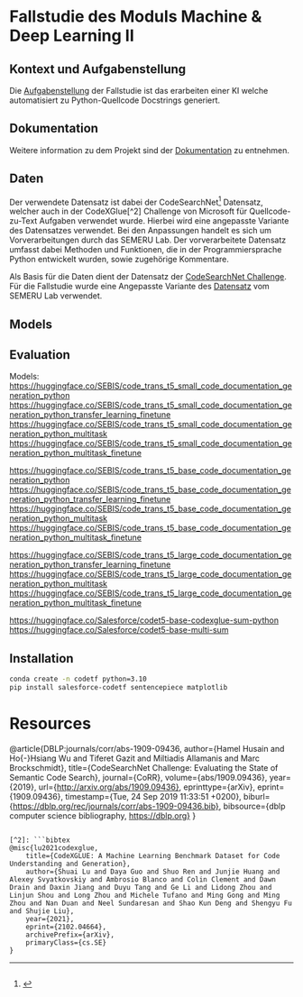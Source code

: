 # Fallstudie des Moduls Machine & Deep Learning II

## Kontext und Aufgabenstellung

Die [Aufgabenstellung](./docs/task.md) der Fallstudie ist das erarbeiten einer KI welche automatisiert zu Python-Quellcode Docstrings generiert.

## Dokumentation

Weitere information zu dem Projekt sind der [Dokumentation](./docs/README.md) zu entnehmen.

## Daten 

Der verwendete Datensatz ist dabei der CodeSearchNet[^1] Datensatz, welcher auch in der CodeXGlue[^2] Challenge von Microsoft für Quellcode-zu-Text Aufgaben verwendet wurde. Hierbei wird eine angepasste Variante des Datensatzes verwendet. Bei den Anpassungen handelt es sich um Vorverarbeitungen durch das SEMERU Lab. Der vorverarbeitete Datensatz umfasst dabei Methoden und Funktionen, die in der Programmiersprache Python entwickelt wurden, sowie zugehörige Kommentare.


Als Basis für die Daten dient der Datensatz der [CodeSearchNet Challenge](https://arxiv.org/pdf/1909.09436.pdf). Für die Fallstudie wurde eine Angepasste Variante des [Datensatz](https://huggingface.co/datasets/semeru/code-text-python) vom SEMERU Lab verwendet.

## Models



## Evaluation

Models:
https://huggingface.co/SEBIS/code_trans_t5_small_code_documentation_generation_python
https://huggingface.co/SEBIS/code_trans_t5_small_code_documentation_generation_python_transfer_learning_finetune
https://huggingface.co/SEBIS/code_trans_t5_small_code_documentation_generation_python_multitask
https://huggingface.co/SEBIS/code_trans_t5_small_code_documentation_generation_python_multitask_finetune

https://huggingface.co/SEBIS/code_trans_t5_base_code_documentation_generation_python
https://huggingface.co/SEBIS/code_trans_t5_base_code_documentation_generation_python_transfer_learning_finetune
https://huggingface.co/SEBIS/code_trans_t5_base_code_documentation_generation_python_multitask
https://huggingface.co/SEBIS/code_trans_t5_base_code_documentation_generation_python_multitask_finetune

https://huggingface.co/SEBIS/code_trans_t5_large_code_documentation_generation_python_transfer_learning_finetune
https://huggingface.co/SEBIS/code_trans_t5_large_code_documentation_generation_python_multitask
https://huggingface.co/SEBIS/code_trans_t5_large_code_documentation_generation_python_multitask_finetune

https://huggingface.co/Salesforce/codet5-base-codexglue-sum-python
https://huggingface.co/Salesforce/codet5-base-multi-sum


## Installation

```bash
conda create -n codetf python=3.10
pip install salesforce-codetf sentencepiece matplotlib
```

# Resources

[^1]: ```bibtex
@article{DBLP:journals/corr/abs-1909-09436,
    author={Hamel Husain and Ho{-}Hsiang Wu and Tiferet Gazit and Miltiadis Allamanis and Marc Brockschmidt},
    title={CodeSearchNet Challenge: Evaluating the State of Semantic Code Search},
    journal={CoRR},
    volume={abs/1909.09436},
    year={2019},
    url={http://arxiv.org/abs/1909.09436},
    eprinttype={arXiv},
    eprint={1909.09436},
    timestamp={Tue, 24 Sep 2019 11:33:51 +0200},
    biburl={https://dblp.org/rec/journals/corr/abs-1909-09436.bib},
    bibsource={dblp computer science bibliography, https://dblp.org}
}
```

[^2]: ```bibtex
@misc{lu2021codexglue,
    title={CodeXGLUE: A Machine Learning Benchmark Dataset for Code Understanding and Generation}, 
    author={Shuai Lu and Daya Guo and Shuo Ren and Junjie Huang and Alexey Svyatkovskiy and Ambrosio Blanco and Colin Clement and Dawn Drain and Daxin Jiang and Duyu Tang and Ge Li and Lidong Zhou and Linjun Shou and Long Zhou and Michele Tufano and Ming Gong and Ming Zhou and Nan Duan and Neel Sundaresan and Shao Kun Deng and Shengyu Fu and Shujie Liu},
    year={2021},
    eprint={2102.04664},
    archivePrefix={arXiv},
    primaryClass={cs.SE}
}
```